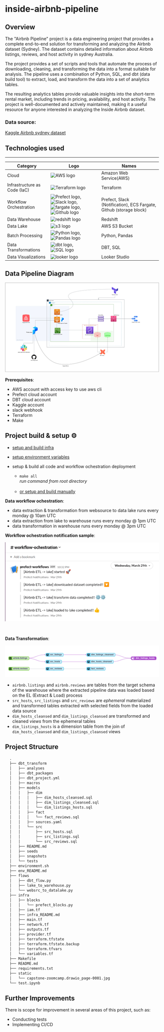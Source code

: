 # inside-airbnb-pipeline

<!-- ![architecture](static/capstone-zoomcamp.drawio_page-0001.jpg) -->

## Overview
The "Airbnb Pipeline" project is a data engineering project that provides a complete end-to-end solution for transforming and analyzing the Airbnb dataset (Sydney). The dataset contains detailed information about Airbnb listings, reviews, and host activity in sydney Australia.

The project provides a set of scripts and tools that automate the process of downloading, cleaning, and transforming the data into a format suitable for analysis. The pipeline uses a combination of Python, SQL, and dbt (data build tool) to extract, load, and transform the data into a set of analytics tables.

The resulting analytics tables provide valuable insights into the short-term rental market, including trends in pricing, availability, and host activity. The project is well-documented and actively maintained, making it a useful resource for anyone interested in analyzing the Inside Airbnb dataset.

 
### Data source:
[Kaggle Airbnb sydney dataset](https://www.kaggle.com/datasets/samibrahim/airbnb-sydney)

## Technologies used

___

| Category         | Logo                                        | Names                          |
|--------------------|---------------------------------------------|-------------------------------|
| Cloud              | ![AWS logo](https://img.icons8.com/color/48/000000/amazon-web-services.png) | Amazon Web Service(AWS)     |
| Infrastructure as Code (IaC) | ![Terraform logo](https://img.icons8.com/color/48/000000/terraform.png) | Terraform     |
| Workflow Orchestration |  <img src="https://seeklogo.com/images/P/prefect-logo-D16B9C45A6-seeklogo.com.png" alt="Prefect logo" width="30" height="48">,    ![Slack logo](https://img.icons8.com/color/48/000000/slack.png), <img src="https://lumigo.io/wp-content/uploads/2020/07/AWS-Fargate@4x.png" alt="fargate logo" width="45" height="45">, ![Github logo](https://img.icons8.com/ios-filled/48/000000/github.png) | Prefect, Slack (Notification), ECS Fargate, Github (storage block) |
| Data Warehouse | <img src="https://www.dataliftoff.com/wp-content/uploads/2019/07/Amazon-Redshift@4x.png" alt="redshift logo" width="45" height="45"> | Redshift |
| Data Lake        | <img src="https://res.cloudinary.com/practicaldev/image/fetch/s--PnCOq3po--/c_limit%2Cf_auto%2Cfl_progressive%2Cq_auto%2Cw_880/https://day-journal.com/memo/images/logo/aws/s3.png" alt="s3 logo" width="45" height="45"> | AWS S3 Bucket                 |
| Batch Processing | ![Python logo](https://img.icons8.com/color/48/000000/python.png), ![Pandas logo](https://img.icons8.com/color/48/000000/pandas.png) | Python, Pandas                |
| Data Transformations | <img src="https://seeklogo.com/images/D/dbt-logo-500AB0BAA7-seeklogo.com.png" alt="dbt logo" width="43" height="43">, ![SQL logo](https://img.icons8.com/ios-filled/48/000000/sql.png) | DBT, SQL                      |
| Data Visualizations | <img src="https://seeklogo.com/images/G/google-looker-logo-B27BD25E4E-seeklogo.com.png" alt="looker logo" width="35" height="45"> | Looker Studio                 |






## Data Pipeline Diagram
![Alt text](static/capstone-zoomcamp.drawio_page-0001.jpg "Data Pipeline Diagram")

**Prerequisites**:
- AWS account with access key to use aws cli
- Prefect cloud account 
- DBT cloud account
- Kaggle account
- slack webhook
- Terraform
- Make

## Project build & setup ⚙️ 

- [setup and build infra](./infra/infra_README.md)

- [setup environment variables](./env_README.md)

- setup & build all code and workflow ochestration deployment
  - `make all` <br> *run command from root directory*
    <br> 
    <br>
  - [or setup and build manually](Makefile)

**Data workflow ochestration**: 
- data extraction & transformation from websource to data lake runs every monday @ 10am UTC
- data extraction from lake to warehouse runs every monday @ 1pm UTC
- data transformation in warehouse runs every monday @ 3pm UTC
      
**Workflow ochestration notification sample**:

![Alt text](static/sample-slack-notif.png "Slcak Notification ETL src to data lake")

<br>

**Data Transformation**:

![Lineage graph](static/linage_graph.png "Lineage Graph from Data Transformation")

- `airbnb.listings` and `airbnb.reviews` are tables from the target schema of the warehouse where the extracted pipeline data was loaded based on the EL (Extract & Load) process
- `src_hosts`, `src_listings` and `src_reviews` are *ephemeral* materialized and transformed tables extracted with selected fields from the loaded data source
- `dim_hosts_cleansed` and `dim_listings_cleansed` are transformed and cleaned *views* from the ephemeral tables
- `dim_listings_hosts` is a dimension table from the join of  `dim_hosts_cleansed` and `dim_listings_cleansed` views

## Project Structure
      .
      ├── dbt_transform
      │   ├── analyses
      │   ├── dbt_packages
      │   ├── dbt_project.yml
      │   ├── macros
      │   ├── models
      │   │   ├── dim
      │   │   │   ├── dim_hosts_cleansed.sql
      │   │   │   ├── dim_listings_cleansed.sql
      │   │   │   └── dim_listings_hosts.sql
      │   │   ├── fact
      │   │   │   └── fact_reviews.sql
      │   │   ├── sources.yaml
      │   │   └── src
      │   │       ├── src_hosts.sql
      │   │       ├── src_listings.sql
      │   │       └── src_reviews.sql
      │   ├── README.md
      │   ├── seeds
      │   ├── snapshots
      │   └── tests
      ├── environment.sh
      ├── env_README.md
      ├── flows
      │   ├── dbt_flow.py
      │   ├── lake_to_warehouse.py
      │   └── websrc_to_datalake.py
      ├── infra
      │   ├── blocks
      │   │   └── prefect_blocks.py
      │   ├── iam.tf
      │   ├── infra_README.md
      │   ├── main.tf
      │   ├── network.tf
      │   ├── outputs.tf
      │   ├── provider.tf
      │   ├── terraform.tfstate
      │   ├── terraform.tfstate.backup
      │   ├── terraform.tfvars
      │   └── variables.tf
      ├── Makefile
      ├── README.md
      ├── requirements.txt
      ├── static
      │   └── capstone-zoomcamp.drawio_page-0001.jpg
      └── test.ipynb


## Further Improvements
There is scope for improvement in several areas of this project, such as:

- Conducting tests
- Implementing CI/CD
 